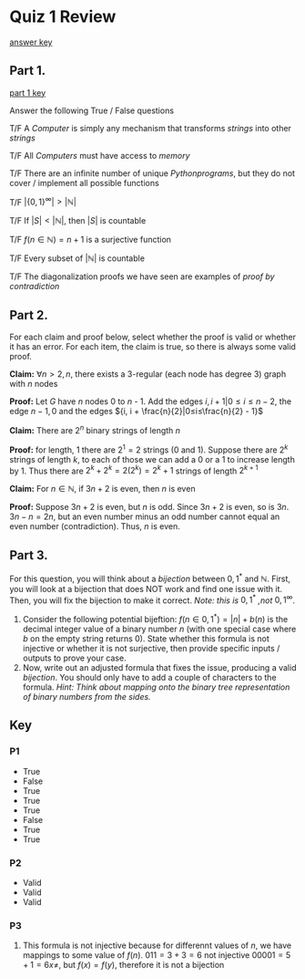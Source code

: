 # Quiz 1 Review
[answer key](#key)
## Part 1.
[part 1 key](#p1)

Answer the following True / False questions 

T/F A $Computer$ is simply any mechanism that transforms $strings$ into other $strings$

T/F All $Computers$ must have access to $memory$

T/F There are an infinite number of unique $Python programs$, but they do not cover / implement all possible functions

T/F $\left| \{0,1\}^\infty \right| > \left|{ℕ}\right|$

T/F If $\left|S\right| < \left|ℕ\right|$, then $\left|S\right|$ is countable

T/F $f(n \in ℕ) = n + 1$ is a surjective function

T/F Every subset of $\left|ℕ\right|$ is countable

T/F The diagonalization proofs we have seen are examples of _proof by contradiction_  

## Part 2.
For each claim and proof below, select whether the proof is valid or whether it has an error. For each item, the claim is true, so  there is always some valid proof.

**Claim:** $∀ n > 2, n % 2 = 0$, there exists a 3-regular (each node has degree 3) graph with $n$ nodes

**Proof:** Let $G$ have $n$ nodes 0 to $n$ - 1. Add the edges ${i, i + 1}|0≤i≤n - 2$, the edge ${n - 1, 0}$ and the edges ${i, i + \frac{n}{2}|0≤i≤\frac{n}{2} - 1}$

**Claim:** There are $2^n$ binary strings of length $n$

**Proof:** for length, 1 there are $2^1 = 2$ strings (0 and 1). Suppose there are $2^k$ strings of length $k$, to each of those we can add a 0 or a 1 to increase length by 1. Thus there are $2^k + 2^k = 2(2^k) = 2^k+1$ strings of length $2^{k + 1}$

**Claim:** For $n \in ℕ$, if $3n + 2$ is even, then $n$ is even

**Proof:** Suppose $3n + 2$ is even, but $n$ is odd. Since $3n + 2$ is even, so is $3n$. $3n - n = 2n$, but an even number minus an odd number cannot equal an even number (contradiction). Thus, $n$ is even.

## Part 3.
For this question, you will think about a $bijection$ between ${0, 1}^*$ and ℕ. First, you will look at a bijection that does NOT work and find one issue with it. Then, you will fix the bijection to make it correct. _Note: this is_ ${0, 1}^*$ _,not_ ${0,1}^\infty$.

1. Consider the following potential bijeftion: $f(n \in {0,1}^*) = \left|n\right| + b(n)$ is the decimal integer value of a binary number $n$ (with one special case where $b$ on the empty string returns 0). State whether this formula is not injective or whether it is not surjective, then provide specific inputs / outputs to prove your case.
2. Now, write out an adjusted formula that fixes the issue, producing a valid $bijection$. You should only have to add a couple of characters to the formula. _Hint: Think about mapping onto the binary tree representation of binary numbers from the sides._

## Key
### P1
- True
- False
- True
- True
- True
- False
- True
- True
### P2
- Valid
- Valid
- Valid
### P3
1. This formula is not injective because for differennt values of $n$, we have mappings to some value of $f(n)$. $011 = 3 + 3 = 6$ not injective $00001 = 5 + 1 = 6 x \neq$, but $f(x) = f(y)$, therefore it is not a bijection

